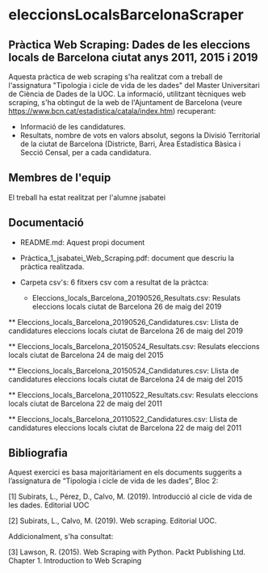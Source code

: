 # eleccionsLocalsBarcelonaScraper

## Pràctica Web Scraping: Dades de les eleccions locals de Barcelona ciutat anys 2011, 2015 i 2019
Aquesta pràctica de web scraping s'ha realitzat com a treball de l'assignatura "Tipologia i cicle de vida de les dades" del Master Universitari de Ciència de Dades de la UOC.
La informació, utilitzant tècniques web scraping, s'ha obtingut de la web de l'Ajuntament de Barcelona (veure https://www.bcn.cat/estadistica/catala/index.htm) recuperant:
* Informació de les candidatures.
* Resultats, nombre de vots en valors absolut, segons la Divisió Territorial de la ciutat de Barcelona (Districte, Barri, Àrea Estadística Bàsica i Secció Censal, per a cada candidatura.

## Membres de l'equip
El treball ha estat realitzat per l'alumne jsabatei

## Documentació
* README.md: Aquest propi document
* Pràctica_1_jsabatei_Web_Scraping.pdf: document que descriu la pràctica realitzada.
* Carpeta csv's: 6 fitxers csv com a resultat de la pràctca:

  * Eleccions_locals_Barcelona_20190526_Resultats.csv: Resulats eleccions locals ciutat de Barcelona 26 de maig del 2019

** Eleccions_locals_Barcelona_20190526_Candidatures.csv: Llista de candidatures eleccions locals ciutat de Barcelona 26 de maig del 2019

** Eleccions_locals_Barcelona_20150524_Resultats.csv: Resulats eleccions locals ciutat de Barcelona 24 de maig del 2015

** Eleccions_locals_Barcelona_20150524_Candidatures.csv: Llista de candidatures eleccions locals ciutat de Barcelona 24 de maig del 2015

** Eleccions_locals_Barcelona_20110522_Resultats.csv: Resulats eleccions locals ciutat de Barcelona 22 de maig del 2011

** Eleccions_locals_Barcelona_20110522_Candidatures.csv: Llista de candidatures eleccions locals ciutat de Barcelona 22 de maig del 2011

## Bibliografia
Aquest exercici es basa majoritàriament en els documents suggerits a l’assignatura de “Tipologia i cicle de vida de les dades”, Bloc 2:

[1] Subirats, L., Pérez, D., Calvo, M. (2019). Introducció al cicle de vida de les dades. Editorial UOC

[2] Subirats, L., Calvo, M. (2019). Web scraping. Editorial UOC.

Addicionalment, s'ha consultat:

[3] Lawson, R. (2015). Web Scraping with Python. Packt Publishing Ltd. Chapter 1. Introduction to Web Scraping





